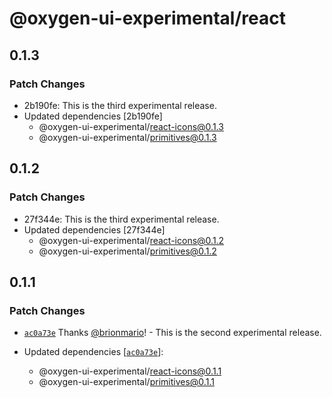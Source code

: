 # @oxygen-ui-experimental/react

## 0.1.3

### Patch Changes

- 2b190fe: This is the third experimental release.
- Updated dependencies [2b190fe]
  - @oxygen-ui-experimental/react-icons@0.1.3
  - @oxygen-ui-experimental/primitives@0.1.3

## 0.1.2

### Patch Changes

- 27f344e: This is the third experimental release.
- Updated dependencies [27f344e]
  - @oxygen-ui-experimental/react-icons@0.1.2
  - @oxygen-ui-experimental/primitives@0.1.2

## 0.1.1

### Patch Changes

- [`ac0a73e`](https://github.com/wso2/oxygen-ui/commit/ac0a73e4ec5aac946cd6d370350050f343e69d69) Thanks [@brionmario](https://github.com/brionmario)! - This is the second experimental release.

- Updated dependencies [[`ac0a73e`](https://github.com/wso2/oxygen-ui/commit/ac0a73e4ec5aac946cd6d370350050f343e69d69)]:
  - @oxygen-ui-experimental/react-icons@0.1.1
  - @oxygen-ui-experimental/primitives@0.1.1
